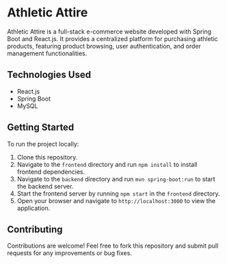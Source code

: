 # Athletic Attire

Athletic Attire is a full-stack e-commerce website developed with Spring Boot and React.js. It provides a centralized platform for purchasing athletic products, featuring product browsing, user authentication, and order management functionalities.

## Technologies Used

- React.js
- Spring Boot
- MySQL

## Getting Started

To run the project locally:

1. Clone this repository.
2. Navigate to the `frontend` directory and run `npm install` to install frontend dependencies.
3. Navigate to the `backend` directory and run `mvn spring-boot:run` to start the backend server.
4. Start the frontend server by running `npm start` in the `frontend` directory.
5. Open your browser and navigate to `http://localhost:3000` to view the application.

## Contributing

Contributions are welcome! Feel free to fork this repository and submit pull requests for any improvements or bug fixes.


